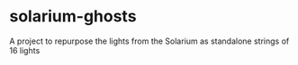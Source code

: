 # solarium-ghosts
A project to repurpose the lights from the Solarium as standalone strings of 16 lights
